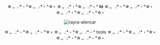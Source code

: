


<body>
  <div align=center>
    <p> ☆.。.:*・°☆.。.:*・°☆⋆ ☆.。.:*・°☆.。.:*・°  <b>hi</b>  ☆.。.:*・°☆.。.:*・°☆⋆ ☆.。.:*・°☆.。.:*・°☆⋆</p>
    <p><img src="https://64.media.tumblr.com/45fe8fbc09dd26fa8744bfa9eba7e91d/tumblr_omarkcSEsy1w6mdrno1_250.gifv" alt="rayra-alencar" /></p>
     <p> ☆.。.:*・°☆.。.:*・°☆⋆ ☆.。.:*・°☆.。.:*・°  tools  ☆.。.:*・°☆.。.:*・°☆⋆ ☆.。.:*・°☆.。.:*・°☆⋆</p>
  </div>
</body>
